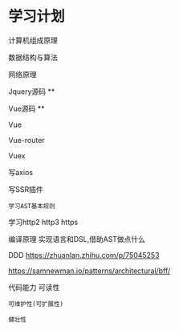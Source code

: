 # 学习计划

计算机组成原理

数据结构与算法

网络原理



Jquery源码 **

Vue源码 ** 


Vue

Vue-router

Vuex




写axios

写SSR插件

    学习AST基本规则

学习http2 http3 https








编译原理  实现语言和DSL,借助AST做点什么

DDD https://zhuanlan.zhihu.com/p/75045253



https://samnewman.io/patterns/architectural/bff/









代码能力
    可读性

    可维护性(可扩展性)

    健壮性


